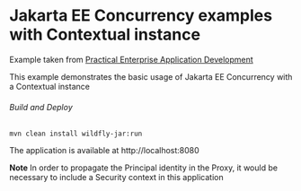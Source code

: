 Jakarta EE Concurrency examples with Contextual instance
=====================================
Example taken from [Practical Enterprise Application Development](http://www.itbuzzpress.com/ebooks/java-ee-7-development-on-wildfly.html)

This example demonstrates the basic usage of Jakarta EE Concurrency with a Contextual instance
###### Build and Deploy
```shell
mvn clean install wildfly-jar:run
```

The application is available at http://localhost:8080

**Note** In order to propagate the Principal identity in the Proxy, it would be necessary to include a Security context in this application
 
